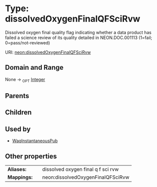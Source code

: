 
# Type: dissolvedOxygenFinalQFSciRvw


Dissolved oxygen final quality flag indicating whether a data product has failed a science review of its quality detailed in NEON.DOC.001113 (1=fail; 0=pass/not-reviewed)

URI: [neon:dissolvedOxygenFinalQFSciRvw](https://data.neonscience.org/dissolvedOxygenFinalQFSciRvw)


## Domain and Range

None ->  <sub>OPT</sub> [Integer](types/Integer.md)

## Parents


## Children


## Used by

 * [WaqInstantaneousPub](WaqInstantaneousPub.md)

## Other properties

|  |  |  |
| --- | --- | --- |
| **Aliases:** | | dissolved oxygen final q f sci rvw |
| **Mappings:** | | neon:dissolvedOxygenFinalQFSciRvw |

